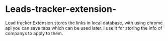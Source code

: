# Leads-tracker-extension-
Lead tracker Extension stores the links in local database, with using chrome api you can save tabs which can be used later. I use it for storing the info of companys to apply to them.
